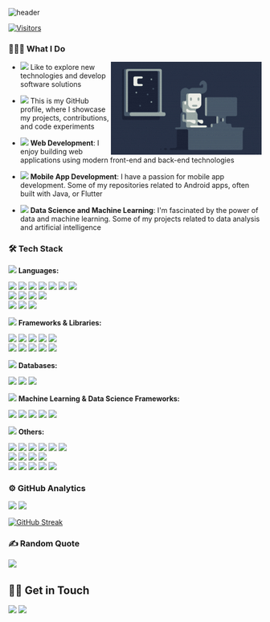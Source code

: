 ![header](https://capsule-render.vercel.app/api?type=waving&color=1C768F&height=250&section=header&text=Zhafran%20Zainal&fontSize=60&animation=twinkling&fontAlignY=38&desc=Aspiring%20Full-stack%20Developer&descAlignY=55&descAlign=58&fontColor=ffffff)

[![Visitors](https://api.visitorbadge.io/api/visitors?path=https%3A%2F%2Fgithub.com%2Fzhafranzainal&label=Total%20profile%20visits&countColor=%23263759)](https://visitorbadge.io/status?path=https%3A%2F%2Fgithub.com%2Fzhafranzainal)

### 👨🏻‍💻 What I Do

<p><a target="_blank" rel="noopener noreferrer" href="https://raw.githubusercontent.com/AVS1508/AVS1508/master/assets/Night-Coding.gif"><img alt="Night Coding" src="https://raw.githubusercontent.com/AVS1508/AVS1508/master/assets/Night-Coding.gif" align="right" style="max-width:100%;"></a></p>

- <img src="https://media.giphy.com/media/JGmjLpmTPS5QmgLFAM/giphy.gif" width="21"> Like to explore new technologies and develop software solutions
- <img src="https://media.giphy.com/media/hvRJCLFzcasrR4ia7z/giphy.gif" width="21"> This is my GitHub profile, where I showcase my projects, contributions, and code experiments

- <img src="https://media.giphy.com/media/YULPJoecGetvtOm1H0/giphy.gif" width="21"> **Web Development**: I enjoy building web applications using modern front-end and back-end technologies

- <img src="https://media.giphy.com/media/SQTSmiJl0uKoZNdv1T/giphy.gif" width="21"> **Mobile App Development**: I have a passion for mobile app development. Some of my repositories related to Android apps, often built with Java, or Flutter

- <img src="https://media.giphy.com/media/1RJAqFnCVxZouXSf3N/giphy.gif" width="21"> **Data Science and Machine Learning**: I'm fascinated by the power of data and machine learning. Some of my projects related to data analysis and artificial intelligence

### 🛠 Tech Stack

<img src="https://media.giphy.com/media/HVofJOWFXGpDX4xeg1/giphy.gif" width="21"> **Languages:**
<p>
<img src="https://img.shields.io/badge/C-00599C?style=for-the-badge&logo=c&logoColor=white">
<img src="https://img.shields.io/badge/PHP-777BB4?style=for-the-badge&logo=php&logoColor=white">
<img src="https://img.shields.io/badge/Python-3776AB?style=for-the-badge&logo=python&logoColor=white">
<img src="https://img.shields.io/badge/java-%23ED8B00.svg?style=for-the-badge&logo=openjdk&logoColor=white">
<img src="https://img.shields.io/badge/dart-%230175C2.svg?style=for-the-badge&logo=dart&logoColor=white">
<img src="https://img.shields.io/badge/r-%23276DC3.svg?style=for-the-badge&logo=r&logoColor=white">
<img src="https://img.shields.io/badge/lua-%232C2D72.svg?style=for-the-badge&logo=lua&logoColor=white"><br>
<img src="https://img.shields.io/badge/HTML5-E34F26?style=for-the-badge&logo=html5&logoColor=white">
<img src="https://img.shields.io/badge/CSS3-1572B6?style=for-the-badge&logo=css3&logoColor=white">
<img src="https://img.shields.io/badge/SASS-hotpink.svg?style=for-the-badge&logo=SASS&logoColor=white">
<img src="https://img.shields.io/badge/JavaScript-323330?style=for-the-badge&logo=javascript&logoColor=F7DF1E"><br>
<img src="https://img.shields.io/badge/Shell_Script-121011?style=for-the-badge&logo=gnu-bash&logoColor=white">
<img src="https://img.shields.io/badge/Markdown-000000?style=for-the-badge&logo=markdown&logoColor=white">
<img src="https://img.shields.io/badge/json-5E5C5C?style=for-the-badge&logo=json&logoColor=white">
</p>

<img src="https://media.giphy.com/media/cPbGOqblS85sAn9z1D/giphy.gif" width="21"> **Frameworks & Libraries:**
<p>
<img src="https://img.shields.io/badge/laravel-%23FF2D20.svg?style=for-the-badge&logo=laravel&logoColor=white">
<img src="https://img.shields.io/badge/spring-%236DB33F.svg?style=for-the-badge&logo=spring&logoColor=white">
<img src="https://img.shields.io/badge/flask-%23000.svg?style=for-the-badge&logo=flask&logoColor=white">
<img src="https://img.shields.io/badge/react_native-%2320232a.svg?style=for-the-badge&logo=react&logoColor=%2361DAFB">
<img src="https://img.shields.io/badge/Flutter-%2302569B.svg?style=for-the-badge&logo=Flutter&logoColor=white"><br>
<img src="https://img.shields.io/badge/Bootstrap-563D7C?style=for-the-badge&logo=bootstrap&logoColor=white">
<img src="https://img.shields.io/badge/Tailwind_CSS-38B2AC?style=for-the-badge&logo=tailwind-css&logoColor=white">
<img src="https://img.shields.io/badge/jquery-%230769AD.svg?style=for-the-badge&logo=jquery&logoColor=white">
<img src="https://img.shields.io/badge/node.js-6DA55F?style=for-the-badge&logo=node.js&logoColor=white">
<img src="https://img.shields.io/badge/vite-%23646CFF.svg?style=for-the-badge&logo=vite&logoColor=white">
</p>

<img src="https://pngimg.com/uploads/database/database_PNG2.png" width="21"> **Databases:**
<p>
<img src="https://img.shields.io/badge/MySQL-00000F?style=for-the-badge&logo=mysql&logoColor=white">
<img src="https://img.shields.io/badge/SQLite-07405E?style=for-the-badge&logo=sqlite&logoColor=white">
<img src="https://img.shields.io/badge/Firebase-039BE5?style=for-the-badge&logo=Firebase&logoColor=white">
</p>

<img src="https://media.giphy.com/media/GrPgFtvyLlgElFiO7m/giphy.gif" width="21"> **Machine Learning & Data Science Frameworks:**
<p>
<img src="https://img.shields.io/badge/TensorFlow-FF6F00?style=for-the-badge&logo=TensorFlow&logoColor=white">
<img src="https://img.shields.io/badge/scikit_learn-F7931E?style=for-the-badge&logo=scikit-learn&logoColor=white">
<img src="https://img.shields.io/badge/Numpy-777BB4?style=for-the-badge&logo=numpy&logoColor=white">
<img src="https://img.shields.io/badge/Pandas-2C2D72?style=for-the-badge&logo=pandas&logoColor=white">
<img src="https://img.shields.io/badge/Plotly-239120?style=for-the-badge&logo=plotly&logoColor=white">
</p>

<img src="https://media.giphy.com/media/v9lZy0d0A1rp3qg3ff/giphy.gif" width="21"> **Others:**
<p>
<img src="https://img.shields.io/badge/git-%23F05033.svg?style=for-the-badge&logo=git&logoColor=white">
<img src="https://img.shields.io/badge/github-%23121011.svg?style=for-the-badge&logo=github&logoColor=white">
<img src="https://img.shields.io/badge/gitlab-%23181717.svg?style=for-the-badge&logo=gitlab&logoColor=white">
<img src="https://img.shields.io/badge/Postman-FF6C37?style=for-the-badge&logo=postman&logoColor=white">
<img src="https://img.shields.io/badge/Trello-%23026AA7.svg?style=for-the-badge&logo=Trello&logoColor=white">
<img src="https://img.shields.io/badge/Obsidian-%23483699.svg?style=for-the-badge&logo=obsidian&logoColor=white"><br>
<img src="https://img.shields.io/badge/Visual%20Studio%20Code-0078d7.svg?style=for-the-badge&logo=visual-studio-code&logoColor=white">
<img src="https://img.shields.io/badge/Android%20Studio-3DDC84.svg?style=for-the-badge&logo=android-studio&logoColor=white">
<img src="https://img.shields.io/badge/pycharm-143?style=for-the-badge&logo=pycharm&logoColor=black&color=black&labelColor=green">
<img src="https://img.shields.io/badge/jupyter-%23FA0F00.svg?style=for-the-badge&logo=jupyter&logoColor=white"><br>
<img src="https://img.shields.io/badge/Replit-DD1200?style=for-the-badge&logo=Replit&logoColor=white">
<img src="https://img.shields.io/badge/NetBeansIDE-1B6AC6.svg?style=for-the-badge&logo=apache-netbeans-ide&logoColor=white">
<img src="https://img.shields.io/badge/RStudio-4285F4?style=for-the-badge&logo=rstudio&logoColor=white">
<img src="https://img.shields.io/badge/CodePen-white?style=for-the-badge&logo=codepen&logoColor=black">
<img src="https://img.shields.io/badge/LeetCode-000000?style=for-the-badge&logo=LeetCode&logoColor=#d16c06">
</p>

### ⚙️ GitHub Analytics
<p>
<img src="https://github-readme-stats.vercel.app/api?username=zhafranzainal&show_icons=true&theme=react">
<img src="https://github-readme-stats.vercel.app/api/top-langs/?username=zhafranzainal&layout=compact&theme=react&langs_count=8">
</p>

[![GitHub Streak](https://streak-stats.demolab.com?user=zhafranzainal&theme=dark)](https://git.io/streak-stats)

### ✍️ Random Quote
![](https://quotes-github-readme.vercel.app/api?type=horizontal&theme=dark)

## 🤝🏻 Get in Touch

<p>
<a href="https://linkedin.com/in/zhafranzainal"><img src="https://img.shields.io/badge/LinkedIn-0077B5?style=for-the-badge&logo=linkedin&logoColor=white"></a>
<a href="mailto:zhafranzainal11@gmail.com"><img src="https://img.shields.io/badge/Gmail-D14836?style=for-the-badge&logo=gmail&logoColor=white"></a>
</p>

